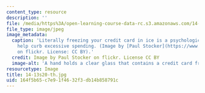 ```yaml
---
content_type: resource
description: ''
file: /media/https%3A/open-learning-course-data-rc.s3.amazonaws.com/14-13-psychology-and-economics-spring-2020/164f5b65c7e91f4632f3db14b858791c_14-13s20-th.jpg
file_type: image/jpeg
image_metadata:
  caption: 'Literally freezing your credit card in ice is a psychological tactic to
    help curb excessive spending. (Image by [Paul Stocker](https://www.flickr.com/photos/paalia/2596261424)
    on flickr. License: CC BY).'
  credit: Image by Paul Stocker on flickr. License CC BY
  image-alt: 'A hand holds a clear glass that contains a credit card frozen in ice. '
resourcetype: Image
title: 14-13s20-th.jpg
uid: 164f5b65-c7e9-1f46-32f3-db14b858791c
---
```


